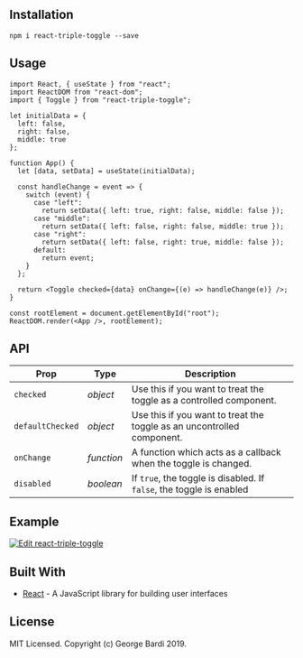 

## Installation

```
npm i react-triple-toggle --save
```

## Usage

```
import React, { useState } from "react";
import ReactDOM from "react-dom";
import { Toggle } from "react-triple-toggle";

let initialData = {
  left: false,
  right: false,
  middle: true
};

function App() {
  let [data, setData] = useState(initialData);

  const handleChange = event => {
    switch (event) {
      case "left":
        return setData({ left: true, right: false, middle: false });
      case "middle":
        return setData({ left: false, right: false, middle: true });
      case "right":
        return setData({ left: false, right: true, middle: false });
      default:
        return event;
    }
  };

  return <Toggle checked={data} onChange={(e) => handleChange(e)} />;
}

const rootElement = document.getElementById("root");
ReactDOM.render(<App />, rootElement);

```

## API

| Prop              | Type       | Description |
|-------------------|------------|-------------|
| `checked`         | _object_  |  Use this if you want to treat the toggle as a controlled component. |
| `defaultChecked`  | _object_  |  Use this if you want to treat the toggle as an uncontrolled component. |
| `onChange`        | _function_ | A function which acts as a callback when the toggle is changed. |
| `disabled`        | _boolean_  | If `true`, the toggle is disabled. If `false`, the toggle is enabled |


## Example

[![Edit react-triple-toggle](https://codesandbox.io/static/img/play-codesandbox.svg)](https://codesandbox.io/s/stoic-bartik-zesk5?fontsize=14)

## Built With

- [React](https://reactjs.org/) - A JavaScript library for building user interfaces

## License

MIT Licensed. Copyright (c) George Bardi 2019.
